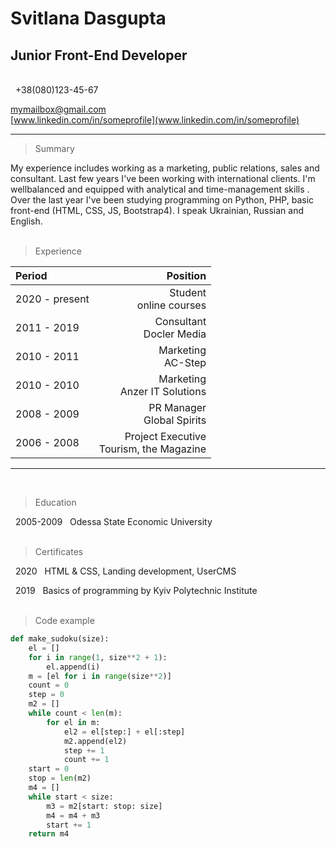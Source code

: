 # Svitlana Dasgupta
## Junior Front-End Developer
<br>
&nbsp; +38(080)123-45-67

mymailbox@gmail.com<br>
[www.linkedin.com/in/someprofile](www.linkedin.com/in/someprofile)

---
> Summary

My experience includes working as a marketing, public relations, sales and
consultant. Last few years I've been working with international clients. I'm wellbalanced
and equipped with analytical and time-management skills . Over the
last year I've been studying programming on Python, PHP, basic front-end
(HTML, CSS, JS, Bootstrap4). I speak Ukrainian, Russian and English.
<br><br>

> Experience

  Period | Position
  :---|---:
  2020 - present | Student<br> online courses
  2011 - 2019 | Consultant<br> Docler Media
  2010 - 2011 | Marketing<br> AC-Step
  2010 - 2010 | Marketing<br> Anzer IT Solutions
  2008 - 2009 | PR Manager<br> Global Spirits
  2006 - 2008 | Project Executive<br> Tourism, the Magazine
---
<br>

> Education

&nbsp; 2005-2009 &nbsp; Odessa State Economic University<br>
<br>

> Certificates

&nbsp; 2020 &nbsp; HTML & CSS, Landing development, UserCMS<br>

&nbsp; 2019 &nbsp; Basics of programming by Kyiv Polytechnic Institute<br>
<br>

> Code example

```python
def make_sudoku(size):
	el = []
	for i in range(1, size**2 + 1):
		el.append(i)
	m = [el for i in range(size**2)]
	count = 0
	step = 0
	m2 = []
	while count < len(m):
		for el in m:
			el2 = el[step:] + el[:step]
			m2.append(el2)
			step += 1
			count += 1
	start = 0
	stop = len(m2)
	m4 = []
	while start < size:
		m3 = m2[start: stop: size]
		m4 = m4 + m3
		start += 1
	return m4
```
